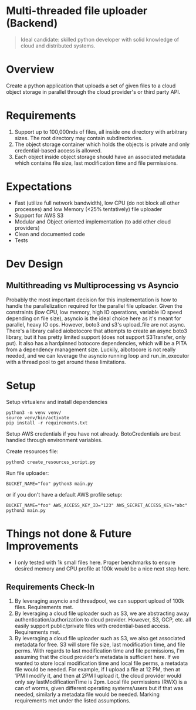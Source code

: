 # Multi-threaded file uploader (Backend)

> Ideal candidate: skilled python developer with solid knowledge of cloud and distributed systems.

# Overview

Create a python application that uploads a set of given files to a cloud object storage in parallel through the cloud provider's or third party API.

# Requirements

1. Support up to 100,000nds of files, all inside one directory with arbitrary sizes. The root directory may contain subdirectories.
2. The object storage container which holds the objects is private and only credential-based access is allowed.
3. Each object inside object storage should have an associated metadata which contains file size, last modification time and file permissions.

# Expectations

- Fast (utilize full network bandwidth), low CPU (do not block all other processes) and low Memory (<25% tentatively) file uploader
- Support for AWS S3
- Modular and Object oriented implementation (to add other cloud providers)
- Clean and documented code
- Tests

# Dev Design

## Multithreading vs Multiprocessing vs Asyncio
Probably the most important decision for this implementation is how to handle the parallelization required for the parallel file uploader.
Given the constraints (low CPU, low memory, high IO operations, variable IO speed depending on file size), asyncio is the ideal choice here as it's meant for parallel, heavy IO ops.
However, boto3 and s3's upload_file are not async. There's a library called aiobotocore that attempts to create an async boto3 library, but it has pretty limited support (does not support S3Transfer, only put). It also has a hardpinned botocore dependencies, which will be a PITA from a dependency management size.
Luckily, aibotocore is not really needed, and we can leverage the asyncio running loop and run_in_executor with a thread pool to get around these limitations.



# Setup

Setup virtualenv and install dependencies
```commandline
python3 -m venv venv/
source venv/bin/activate
pip install -r requirements.txt
```

Setup AWS credentials if you have not already. BotoCredentials are best handled through environment variables.

Create resources file:
```commandline
python3 create_resources_script.py
```

Run file uploader:
```commandline
BUCKET_NAME="foo" python3 main.py
```
or if you don't have a default AWS profile setup:
```commandline
BUCKET_NAME="foo" AWS_ACCESS_KEY_ID="123" AWS_SECRET_ACCESS_KEY="abc" python3 main.py
```

# Things not done & Future Improvements
- I only tested with 1k small files here. Proper benchmarks to ensure desired memory and CPU profile at 100k would be a nice next step here.

## Requirements Check-In
1. By leveraging asyncio and threadpool, we can support upload of 100k files. Requirements met.
2. By leveraging a cloud file uploader such as S3, we are abstracting away authentication/authorization to cloud provider. However, S3, GCP, etc. all easily support public/private files with credential-based access. Requirements met.
3. By leveraging a cloud file uploader such as S3, we also get associated metadata for free. S3 will store file size, last modification time, and file perms.
With regards to last modification time and file permissions, I'm assuming that the cloud provider's metadata is sufficient here. If we wanted to store local modification time and local file perms, a metadata file would be needed. For example, if I upload a file at 12 PM, then at 1PM I modify it, and then at 2PM I upload it, the cloud provider would only say lastModificationTime is 2pm.
Local file permissions (RWX) is a can of worms, given different operating systems/users but if that was needed, similarly a metadata file would be needed. Marking requirements met under the listed assumptions.
